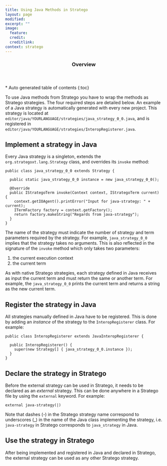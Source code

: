 ```yaml
---
title: Using Java Methods in Stratego
layout: page
modified: 
excerpt: ""
image:
  feature: 
  credit: 
  creditlink: 
context: stratego
---
```


<section id="table-of-contents" class="toc"> 
  <header> <h3>Overview</h3> </header>
  <div id="drawer" markdown="1">
  *  Auto generated table of contents
  {:toc}
  </div>
</section><!-- /#table-of-contents -->



To use Java methods from Stratego you have to wrap the methods as Stratego strategies. The four required steps are detailed below. An example of a Java strategy is automatically generated with every new project. This strategy is located at `editor/java/YOURLANGUAGE/strategies/java_strategy_0_0.java`, and is registered in `editor/java/YOURLANGUAGE/strategies/InteropRegisterer.java`.

## Implement a strategy in Java

Every Java strategy is a singleton, extends the `org.strategoxt.lang.Strategy` class, and overrides its `invoke` method:

	public class java_strategy_0_0 extends Strategy {

	  public static java_strategy_0_0 instance = new java_strategy_0_0();
	
	  @Override
	  public IStrategoTerm invoke(Context context, IStrategoTerm current) {
	    context.getIOAgent().printError("Input for java-strategy: " + current);
	    ITermFactory factory = context.getFactory();
	    return factory.makeString("Regards from java-strategy");
	  }
	}

The name of the strategy must indicate the number of strategy and term parameters required by the strategy. For example, `java_strategy_0_0` implies that the strategy takes no arguments. This is also reflected in the signature of the `invoke` method which only takes two parameters:

1. the current execution context
2. the current term

As with native Stratego strategies, each strategy defined in Java receives as input the current term and must return the same or another term. For example, the `java_strategy_0_0` prints the current term and returns a string as the new current term.

## Register the strategy in Java

All strategies manually defined in Java have to be registered. This is done by adding an *instance* of the strategy to the `InteropRegisterer` class. For example:

	public class InteropRegisterer extends JavaInteropRegisterer {
	
	  public InteropRegisterer() {
	    super(new Strategy[] { java_strategy_0_0.instance });
	  }
	}

## Declare the strategy in Stratego

Before the external strategy can be used in Stratego, it needs to be declared as an *external* strategy. This can be done anywhere in a Stratego file by using the `external` keyword. For example:

	external java-strategy(|)

Note that dashes (-) in the Stratego strategy name correspond to underscores (\_) in the name of the Java class implementing the strategy, i.e. `java-strategy` in Stratego corresponds to `java_strategy` in Java.

## Use the strategy in Stratego

After being implemented and registered in Java and declared in Stratego, the external strategy can be used as any other Stratego strategy.
